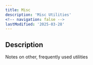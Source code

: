 ```yaml
---
title: Misc
description: 'Misc Utilities'
<!-- navigation: false --> 
lastModified: '2025-03-28'
---
```


## Description

Notes on other, frequently used utilities
